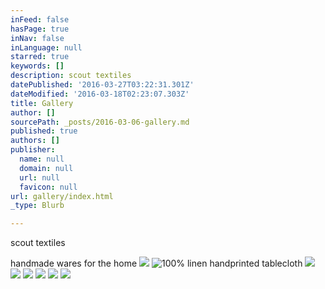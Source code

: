```yaml
---
inFeed: false
hasPage: true
inNav: false
inLanguage: null
starred: true
keywords: []
description: scout textiles
datePublished: '2016-03-27T03:22:31.301Z'
dateModified: '2016-03-18T02:23:07.303Z'
title: Gallery
author: []
sourcePath: _posts/2016-03-06-gallery.md
published: true
authors: []
publisher:
  name: null
  domain: null
  url: null
  favicon: null
url: gallery/index.html
_type: Blurb

---
```

scout textiles

handmade wares for the home
![](https://s3-us-west-2.amazonaws.com/the-grid-img/p/a618cdc53a0ba52045c057957ba207db613f0db0.jpg)
![100% linen handprinted tablecloth](https://s3-us-west-2.amazonaws.com/the-grid-img/p/e2d9d3caa5f2a4ba9e2d0c66593e7cad3f1c7f9b.jpg)
![](https://s3-us-west-2.amazonaws.com/the-grid-img/p/7dd574cf1e6198224053b3738e4d5673a16feb69.jpg)
![](https://s3-us-west-2.amazonaws.com/the-grid-img/p/acab5bb41f88577d2af9bdccf7f97ddecd6eb66a.jpg)
![](https://s3-us-west-2.amazonaws.com/the-grid-img/p/ec661d771dc97b822443dc1a030afc40532dba51.jpg)
![](https://the-grid-user-content.s3-us-west-2.amazonaws.com/099075fa-93b4-4aef-b331-30b756185309.jpg)
![](https://s3-us-west-2.amazonaws.com/the-grid-img/p/a2e08c93e72b409238c3382b21b44ede0a2c3228.jpg)
![](https://s3-us-west-2.amazonaws.com/the-grid-img/p/51c8ec07d25728402e23201c850b89e9cf0e9b74.jpg)